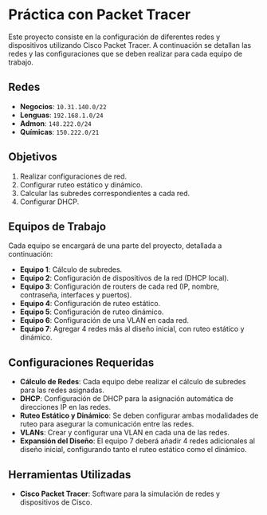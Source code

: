 # Práctica con Packet Tracer

Este proyecto consiste en la configuración de diferentes redes y dispositivos utilizando Cisco Packet Tracer. A continuación se detallan las redes y las configuraciones que se deben realizar para cada equipo de trabajo.

## Redes

- **Negocios**: `10.31.140.0/22`
- **Lenguas**: `192.168.1.0/24`
- **Admon**: `148.222.0/24`
- **Químicas**: `150.222.0/21`

## Objetivos

1. Realizar configuraciones de red.
2. Configurar ruteo estático y dinámico.
3. Calcular las subredes correspondientes a cada red.
4. Configurar DHCP.

## Equipos de Trabajo

Cada equipo se encargará de una parte del proyecto, detallada a continuación:

- **Equipo 1**: Cálculo de subredes.
- **Equipo 2**: Configuración de dispositivos de la red (DHCP local).
- **Equipo 3**: Configuración de routers de cada red (IP, nombre, contraseña, interfaces y puertos).
- **Equipo 4**: Configuración de ruteo estático.
- **Equipo 5**: Configuración de ruteo dinámico.
- **Equipo 6**: Configuración de una VLAN en cada red.
- **Equipo 7**: Agregar 4 redes más al diseño inicial, con ruteo estático y dinámico.

## Configuraciones Requeridas

- **Cálculo de Redes**: Cada equipo debe realizar el cálculo de subredes para las redes asignadas.
- **DHCP**: Configuración de DHCP para la asignación automática de direcciones IP en las redes.
- **Ruteo Estático y Dinámico**: Se deben configurar ambas modalidades de ruteo para asegurar la comunicación entre las redes.
- **VLANs**: Crear y configurar una VLAN en cada una de las redes.
- **Expansión del Diseño**: El equipo 7 deberá añadir 4 redes adicionales al diseño inicial, configurando tanto el ruteo estático como el dinámico.

## Herramientas Utilizadas

- **Cisco Packet Tracer**: Software para la simulación de redes y dispositivos de Cisco.
